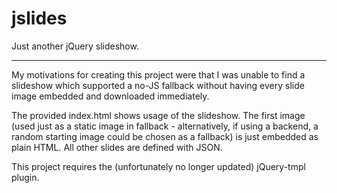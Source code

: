 jslides
=======

Just another jQuery slideshow.

---

My motivations for creating this project were that I was unable to find a slideshow which supported a no-JS fallback without having every slide image embedded and downloaded immediately.

The provided index.html shows usage of the slideshow.  The first image (used just as a static image in fallback - alternatively, if using a backend, a random starting image could be chosen as a fallback) is just embedded as plain HTML.  All other slides are defined with JSON.

This project requires the (unfortunately no longer updated) jQuery-tmpl plugin.
